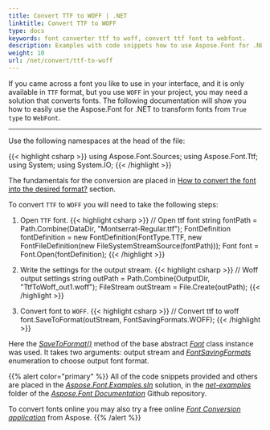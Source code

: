 ```yaml
---
title: Convert TTF to WOFF | .NET
linktitle: Convert TTF to WOFF
type: docs
keywords: font converter ttf to woff, convert ttf font to webfont.
description: Examples with code snippets how to use Aspose.Font for .NET to convert ttf to woff 
weight: 10
url: /net/convert/ttf-to-woff
---
```




If you came across a font you like to use in your interface, and it is only available in `TTF` format, but you use `WOFF` in your project, you may need a solution that converts fonts.
The following documentation will show you how to easily use the Aspose.Font for .NET to transform fonts from `True type` to `WebFont`.

______

Use the following namespaces at the head of the file:

{{< highlight csharp >}} 
using Aspose.Font.Sources;
using Aspose.Font.Ttf;
using System;
using System.IO;
{{< /highlight >}}

The fundamentals for the conversion are placed in [How to convert the font into the desired format?](https://docs.aspose.com//font/net/convert/#how-to-convert-the-font-into-the-desired-format) section.

To convert `TTF` to `WOFF` you will need to take the following steps:


1. Open `TTF` font.
{{< highlight csharp >}}
    // Open ttf font
    string fontPath = Path.Combine(DataDir, "Montserrat-Regular.ttf");
    FontDefinition fontDefinition = new FontDefinition(FontType.TTF, new FontFileDefinition(new FileSystemStreamSource(fontPath)));
    Font font = Font.Open(fontDefinition);
{{< /highlight >}}

2. Write the settings for the output stream.
{{< highlight csharp >}}
    // Woff output settings
    string outPath = Path.Combine(OutputDir, "TtfToWoff_out1.woff");
    FileStream outStream = File.Create(outPath);
{{< /highlight >}}

3. Convert font to `WOFF`.
{{< highlight csharp >}}
    // Convert ttf to woff
    font.SaveToFormat(outStream, FontSavingFormats.WOFF);
{{< /highlight >}}

Here the [*SaveToFormat()*](https://apireference.aspose.com/font/net/aspose.font/font/methods/savetoformat) method of the base abstract [*Font*](https://apireference.aspose.com/font/net/aspose.font/font) class instance was used. 
It takes two arguments: output stream and [*FontSavingFormats*](https://apireference.aspose.com/font/net/aspose.font/fontsavingformats) enumeration to choose output font format.

{{% alert color="primary" %}}
All of the code snippets provided and others are placed in the [*Aspose.Font.Examples.sln*](https://github.com/aspose-font/Aspose.Font-Documentation/tree/master/net-examples) solution, in the [*net-examples*](https://github.com/aspose-font/Aspose.Font-Documentation/tree/master/net-examples) folder of the [*Aspose.Font Documentation*](https://github.com/aspose-font/Aspose.Font-Documentation) Github repository.

To convert fonts online you may also try a free online [*Font Conversion application*](https://products.aspose.app/font/conversion) from Aspose.
{{% /alert %}}